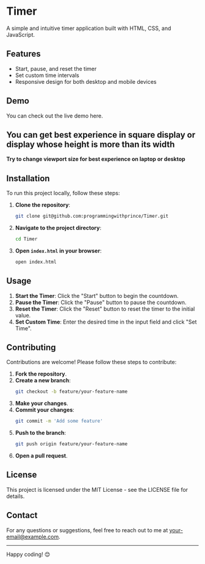 # Timer

A simple and intuitive timer application built with HTML, CSS, and JavaScript.

## Features

- Start, pause, and reset the timer
- Set custom time intervals
- Responsive design for both desktop and mobile devices

## Demo

You can check out the live demo here.

## You can get best experience in square display or display whose height is more than its width
**Try to change viewport size for best experience on laptop or desktop**


## Installation

To run this project locally, follow these steps:

1. **Clone the repository**:
    ```bash
    git clone git@github.com:programmingwithprince/Timer.git
    ```

2. **Navigate to the project directory**:
    ```bash
    cd Timer
    ```

3. **Open `index.html` in your browser**:
    ```bash
    open index.html
    ```

## Usage

1. **Start the Timer**: Click the "Start" button to begin the countdown.
2. **Pause the Timer**: Click the "Pause" button to pause the countdown.
3. **Reset the Timer**: Click the "Reset" button to reset the timer to the initial value.
4. **Set Custom Time**: Enter the desired time in the input field and click "Set Time".

## Contributing

Contributions are welcome! Please follow these steps to contribute:

1. **Fork the repository**.
2. **Create a new branch**:
    ```bash
    git checkout -b feature/your-feature-name
    ```
3. **Make your changes**.
4. **Commit your changes**:
    ```bash
    git commit -m 'Add some feature'
    ```
5. **Push to the branch**:
    ```bash
    git push origin feature/your-feature-name
    ```
6. **Open a pull request**.

## License

This project is licensed under the MIT License - see the LICENSE file for details.

## Contact

For any questions or suggestions, feel free to reach out to me at your-email@example.com.

---

Happy coding! 😊
